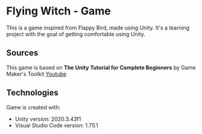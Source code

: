 # Flying Witch - Game
This is a game inspired from Flappy Bird, made using Unity. It's a learning project with the goal of getting comfortable using Unity.

## Sources
This game is based on **The Unity Tutorial for Complete Beginners** by Game Maker's Toolkit
[Youtube](https://youtu.be/XtQMytORBmM)

## Technologies
Game is created with:
* Unity version: 2020.3.43f1
* Visual Studio Code version: 1.75.1
